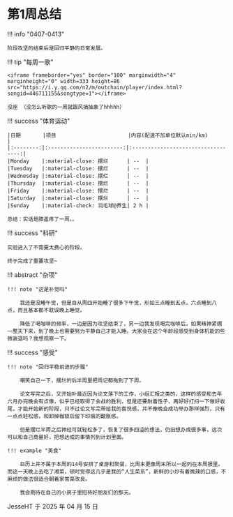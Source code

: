 # 第1周总结

!!! info "0407-0413"

    阶段攻坚的结束后是回归平静的日常发展。
    
!!! tip "每周一歌"

    <iframe frameborder="yes" border="100" marginwidth="4" marginheight="0" width=333 height=86 src="https://i.y.qq.com/n2/m/outchain/player/index.html?songid=446711155&songtype=1"></iframe>

    没座 （没怎么听歌的一周就跟风搞抽象了hhhhh）
    
!!! success "体育运动"

    |日期       |项目                       |内容(配速不加单位默认min/km)           |
    |:--------:|:------------------------:|:----------------------------------:|
    |Monday    |:material-close: 摆烂      | --  |
    |Tuesday   |:material-close: 摆烂      | --  |
    |Wednesday |:material-close: 摆烂      | --  |
    |Thursday  |:material-close: 摆烂      | --  |
    |Friday    |:material-close: 摆烂      | --  |
    |Saturday  |:material-close: 摆烂      | --  |
    |Sunday    |:material-check: 羽毛球@养生| 2 h |

    总结：实话是膝盖疼了一周。。

!!! success "科研"
    
    实验进入了不需要太费心的阶段。

    终于完成了重要攻坚~

!!! abstract "杂项"

    !!! note "这是补觉吗"

        我还是没睡午觉，但是自从周四开始睡了很多下午觉，形如三点睡到五点，六点睡到八点，而且基本都不耽误晚上睡觉。

        降低了喝咖啡的频率，一边是因为攻坚结束了，另一边我发现喝完咖啡后，如果精神紧绷一整天下来，到了晚上也需要努力平静自己才能入睡。大家会在这个年龄段感受到身体机能的些微衰退吗？我想观察一下。

!!! success "感受"

    !!! note "回归平稳前进的步履"
        
        嘲笑自己一下，摆烂的后半周里把周记都拖到了下周。

        论文写完之后，又开始补最近因为论文落下的工作，小组汇报之类的，这样的感受和去年六月办完晚会有点像，似乎已经取得了会战的胜利，但是还要耐着性子，再好好打扫一下做好收尾，才能开始新的阶段，只不过论文写完带给我的喜悦感，并不像晚会成功举办那样强烈，只有一点点轻松感，和卸掉枷锁后留下印痕的酸胀感。

        但是摆烂半周之后神经可就轻松多了，恢复了很多四溢的想法，仍旧想办成很多事，这次可以和自己商量好，把想达成的事情列到计划里面。

    !!! example "美食"

        日历上并不属于本周的14号安排了桌游和聚餐，比周末更像周末所以一起列在本周报里。而这一天晚上去吃了湘菜，顿时觉得这几乎是我的“人生菜系”，新鲜的小炒有着微辣的口感，不麻烦的做法很适合朝着家常菜改良。
        
        我会期待在自己的小房子里招待好朋友们的那天。


JesseHT 于 2025 年 04 月 15 日